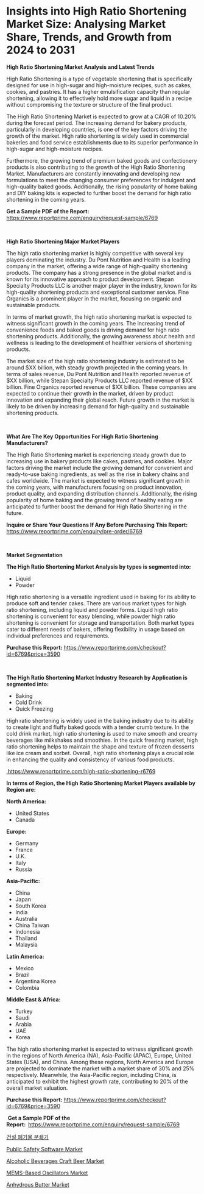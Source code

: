 <p><h1>Insights into High Ratio Shortening Market Size: Analysing Market Share, Trends, and Growth from 2024 to 2031</h1></p><p><strong>High Ratio Shortening Market Analysis and Latest Trends</strong></p>
<p><p>High Ratio Shortening is a type of vegetable shortening that is specifically designed for use in high-sugar and high-moisture recipes, such as cakes, cookies, and pastries. It has a higher emulsification capacity than regular shortening, allowing it to effectively hold more sugar and liquid in a recipe without compromising the texture or structure of the final product.</p><p>The High Ratio Shortening Market is expected to grow at a CAGR of 10.20% during the forecast period. The increasing demand for bakery products, particularly in developing countries, is one of the key factors driving the growth of the market. High ratio shortening is widely used in commercial bakeries and food service establishments due to its superior performance in high-sugar and high-moisture recipes.</p><p>Furthermore, the growing trend of premium baked goods and confectionery products is also contributing to the growth of the High Ratio Shortening Market. Manufacturers are constantly innovating and developing new formulations to meet the changing consumer preferences for indulgent and high-quality baked goods. Additionally, the rising popularity of home baking and DIY baking kits is expected to further boost the demand for high ratio shortening in the coming years.</p></p>
<p><strong>Get a Sample PDF of the Report:&nbsp;</strong> <a href="https://www.reportprime.com/enquiry/request-sample/6769">https://www.reportprime.com/enquiry/request-sample/6769</a></p>
<p>&nbsp;</p>
<p><strong>High Ratio Shortening Major Market Players</strong></p>
<p><p>The high ratio shortening market is highly competitive with several key players dominating the industry. Du Pont Nutrition and Health is a leading company in the market, offering a wide range of high-quality shortening products. The company has a strong presence in the global market and is known for its innovative approach to product development. Stepan Specialty Products LLC is another major player in the industry, known for its high-quality shortening products and exceptional customer service. Fine Organics is a prominent player in the market, focusing on organic and sustainable products.</p><p>In terms of market growth, the high ratio shortening market is expected to witness significant growth in the coming years. The increasing trend of convenience foods and baked goods is driving demand for high ratio shortening products. Additionally, the growing awareness about health and wellness is leading to the development of healthier versions of shortening products.</p><p>The market size of the high ratio shortening industry is estimated to be around $XX billion, with steady growth projected in the coming years. In terms of sales revenue, Du Pont Nutrition and Health reported revenue of $XX billion, while Stepan Specialty Products LLC reported revenue of $XX billion. Fine Organics reported revenue of $XX billion. These companies are expected to continue their growth in the market, driven by product innovation and expanding their global reach. Future growth in the market is likely to be driven by increasing demand for high-quality and sustainable shortening products.</p></p>
<p>&nbsp;</p>
<p><strong>What Are The Key Opportunities For High Ratio Shortening Manufacturers?</strong></p>
<p><p>The High Ratio Shortening market is experiencing steady growth due to increasing use in bakery products like cakes, pastries, and cookies. Major factors driving the market include the growing demand for convenient and ready-to-use baking ingredients, as well as the rise in bakery chains and cafes worldwide. The market is expected to witness significant growth in the coming years, with manufacturers focusing on product innovation, product quality, and expanding distribution channels. Additionally, the rising popularity of home baking and the growing trend of healthy eating are anticipated to further boost the demand for High Ratio Shortening in the future.</p></p>
<p><strong>Inquire or Share Your Questions If Any Before Purchasing This Report:</strong> <a href="https://www.reportprime.com/enquiry/pre-order/6769">https://www.reportprime.com/enquiry/pre-order/6769</a></p>
<p>&nbsp;</p>
<p><strong>Market Segmentation</strong></p>
<p><strong>The High Ratio Shortening Market Analysis by types is segmented into:</strong></p>
<p><ul><li>Liquid</li><li>Powder</li></ul></p>
<p><p>High ratio shortening is a versatile ingredient used in baking for its ability to produce soft and tender cakes. There are various market types for high ratio shortening, including liquid and powder forms. Liquid high ratio shortening is convenient for easy blending, while powder high ratio shortening is convenient for storage and transportation. Both market types cater to different needs of bakers, offering flexibility in usage based on individual preferences and requirements.</p></p>
<p><strong>Purchase this Report:&nbsp;</strong><a href="https://www.reportprime.com/checkout?id=6769&price=3590">https://www.reportprime.com/checkout?id=6769&price=3590</a></p>
<p>&nbsp;</p>
<p><strong>The High Ratio Shortening Market Industry Research by Application is segmented into:</strong></p>
<p><ul><li>Baking</li><li>Cold Drink</li><li>Quick Freezing</li></ul></p>
<p><p>High ratio shortening is widely used in the baking industry due to its ability to create light and fluffy baked goods with a tender crumb texture. In the cold drink market, high ratio shortening is used to make smooth and creamy beverages like milkshakes and smoothies. In the quick freezing market, high ratio shortening helps to maintain the shape and texture of frozen desserts like ice cream and sorbet. Overall, high ratio shortening plays a crucial role in enhancing the quality and consistency of various food products.</p></p>
<p><a href="https://www.reportprime.com/high-ratio-shortening-r6769">&nbsp;https://www.reportprime.com/high-ratio-shortening-r6769</a></p>
<p><strong>In terms of Region, the High Ratio Shortening Market Players available by Region are:</strong></p>
<p>
    <p> <strong> North America: </strong>
        <ul>
            <li>United States</li>
            <li>Canada</li>
        </ul>
        </p> 
    <p> <strong> Europe: </strong>
        <ul>
            <li>Germany</li>
            <li>France</li>
            <li>U.K.</li>
            <li>Italy</li>
            <li>Russia</li>
        </ul>
        </p> 
    <p> <strong> Asia-Pacific: </strong>
        <ul>
            <li>China</li>
            <li>Japan</li>
            <li>South Korea</li>
            <li>India</li>
            <li>Australia</li>
            <li>China Taiwan</li>
            <li>Indonesia</li>
            <li>Thailand</li>
            <li>Malaysia</li>
        </ul>
        </p> 
    <p> <strong> Latin America: </strong>
        <ul>
            <li>Mexico</li>
            <li>Brazil</li>
            <li>Argentina Korea</li>
            <li>Colombia</li>
        </ul>
        </p> 
    <p> <strong> Middle East & Africa: </strong>
        <ul>
            <li>Turkey</li>
            <li>Saudi</li>
            <li>Arabia</li>
            <li>UAE</li>
            <li>Korea</li>
        </ul>
    </p>
    </p>
<p><p>The high ratio shortening market is expected to witness significant growth in the regions of North America (NA), Asia-Pacific (APAC), Europe, United States (USA), and China. Among these regions, North America and Europe are projected to dominate the market with a market share of 30% and 25% respectively. Meanwhile, the Asia-Pacific region, including China, is anticipated to exhibit the highest growth rate, contributing to 20% of the overall market valuation.</p></p>
<p><strong>Purchase this Report: </strong><a href="https://www.reportprime.com/checkout?id=6769&price=3590">https://www.reportprime.com/checkout?id=6769&price=3590</a></p>
<p>&nbsp;<strong>Get a Sample PDF of the Report:&nbsp;&nbsp;</strong><a href="https://www.reportprime.com/enquiry/request-sample/6769">https://www.reportprime.com/enquiry/request-sample/6769</a></p>
<p><strong></strong></p>
<p><p><a href="https://medium.com/@thanhlieme24/%EA%B1%B4%EC%84%A4-%ED%8F%90%EA%B8%B0%EB%AC%BC-%ED%8C%8C%EC%87%84%EA%B8%B0-%EC%82%B0%EC%97%85-%EB%B6%84%EC%84%9D-%EB%B3%B4%EA%B3%A0%EC%84%9C-%EC%9D%91%EC%9A%A9-%EB%B6%84%EC%95%BC-%EC%A7%80%EC%97%AD-%EA%B2%BD%EC%9F%81-%EC%A0%84%EB%9E%B5%EB%B3%84-%EC%8B%9C%EC%9E%A5-%EA%B7%9C%EB%AA%A8-%EC%A0%90%EC%9C%A0%EC%9C%A8-%EC%B6%94%EC%84%B8-2024-2031-8fba0d9b36c0">건설 폐기물 분쇄기</a></p><p><a href="https://issuu.com/reportprime-2/docs/public-safety-software-market-size-2030.pptx">Public Safety Software Market</a></p><p><a href="https://github.com/RickHolmes3/Market-Research-Report-List-5/blob/main/alcoholic-beverages-craft-beer-market.md">Alcoholic Beverages Craft Beer Market</a></p><p><a href="https://medium.com/@danibram100_64069/global-mems-based-oscillators-market-focus-on-application-end-use-industry-type-equipment-and-145fc5d7ba3b">MEMS-Based Oscillators Market</a></p><p><a href="https://github.com/Krish2023na/Market-Research-Report-List-5/blob/main/anhydrous-butter-market.md">Anhydrous Butter Market</a></p></p>